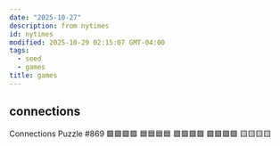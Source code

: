 ```yaml
---
date: "2025-10-27"
description: from nytimes
id: nytimes
modified: 2025-10-29 02:15:07 GMT-04:00
tags:
  - seed
  - games
title: games
---
```


## connections

Connections
Puzzle #869
🟩🟪🟩🟩
🟦🟦🟦🟦
🟩🟩🟩🟩
🟪🟪🟪🟪
🟨🟨🟨🟨
